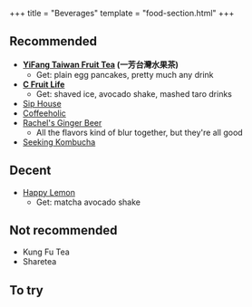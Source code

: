 +++
title = "Beverages"
template = "food-section.html"
+++

## Recommended
- **[YiFang Taiwan Fruit Tea](https://www.yifangteapnw.com/) (一芳台灣水果茶)**
    - Get: plain egg pancakes, pretty much any drink
- **[C Fruit Life](https://www.yelp.com/biz/c-fruit-life-seattle)**
    - Get: shaved ice, avocado shake, mashed taro drinks
- [Sip House](https://www.siphousewa.com/)
- [Coffeeholic](https://coffeeholichouse.com/)
- [Rachel's Ginger Beer](https://rachelsgingerbeer.com/)
    - All the flavors kind of blur together, but they're all good
- [Seeking Kombucha](https://seekingkombucha.com/)

## Decent
- [Happy Lemon](https://happylemonseattle.com/)
   - Get: matcha avocado shake

## Not recommended
- Kung Fu Tea
- Sharetea

## To try
